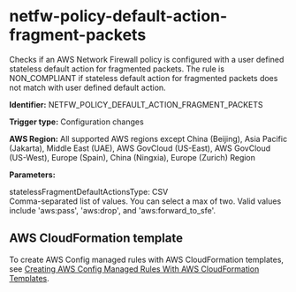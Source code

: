 # netfw\-policy\-default\-action\-fragment\-packets<a name="netfw-policy-default-action-fragment-packets"></a>

Checks if an AWS Network Firewall policy is configured with a user defined stateless default action for fragmented packets\. The rule is NON\_COMPLIANT if stateless default action for fragmented packets does not match with user defined default action\. 

**Identifier:** NETFW\_POLICY\_DEFAULT\_ACTION\_FRAGMENT\_PACKETS

**Trigger type:** Configuration changes

**AWS Region:** All supported AWS regions except China \(Beijing\), Asia Pacific \(Jakarta\), Middle East \(UAE\), AWS GovCloud \(US\-East\), AWS GovCloud \(US\-West\), Europe \(Spain\), China \(Ningxia\), Europe \(Zurich\) Region

**Parameters:**

statelessFragmentDefaultActionsType: CSV  
Comma\-separated list of values\. You can select a max of two\. Valid values include 'aws:pass', 'aws:drop', and 'aws:forward\_to\_sfe'\.

## AWS CloudFormation template<a name="w2aac12c31c27b9d379c15"></a>

To create AWS Config managed rules with AWS CloudFormation templates, see [Creating AWS Config Managed Rules With AWS CloudFormation Templates](aws-config-managed-rules-cloudformation-templates.md)\.